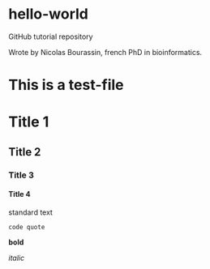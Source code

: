 # hello-world
GitHub tutorial repository

Wrote by Nicolas Bourassin, french PhD in bioinformatics.

# This is a test-file
# Title 1
## Title 2
### Title 3
#### Title 4

standard text

`code quote`

**bold**

*italic*
